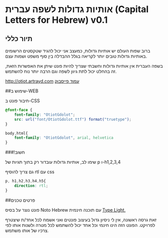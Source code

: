 # אותיות גדולות לשפה עברית (Capital Letters for Hebrew) v0.1
## תיור כללי 
ברוב שפות העולם יש אותיות גדולות, כמעצב אני יכול להגיד שטקסטים הרשומים באותיות גדולות טובים יותר לקריאה בגלל ההבדלה בין סוף משפט ושמות עצם. 

בשפה העברית אין אותיות גדולות וחשבתי שצריך להיות פונט שיתן את האפשרות הזאת, זה בהחלט יכול לתת גיוון לשפה וגם הרבה יותר נוח  להשתמש. 

<a href="http://otiot.artrayd.com" target="_blank">http://otiot.artrayd.com</a>
<a href="https://www.facebook.com/otiotgdolot" target="_blank">עמוד פייסבוק</a>

##שימוש ב-WEB

חיבור פונט ב-CSS
````css
@font-face {
    font-family: "OtiotGdolot";
    src: url("font/OtiotGdolot.ttf") format("truetype");
}

body,html{
	font-family: "OtiotGdolot", arial, helvetica
}
````

###!חשוב

שימו לב, אותיות גדולות עובדור רק בתוך תגיות של p ו-h1,2,3,4

גם צריך להוסיף rtl עם css
````css
p, h1,h2,h3,h4,h5{
	direction: rtl;
}
````

##פרטים טכנים

פונט נוצר על בסיס Noto Hebrew עם תוכנה חינמית
<a href="http://www.cr8software.net/typelight.html" target="_blank">Type Light.</a>

זאת גרסה ראשונה, אין לי ניסיון גדול בעיצוב פונטים ואני אשמח לכל אחד/ת שיצטרף לפרויקט. הפונט הזה הינו חינמי וכל אחד יכול להשתמש לכל מטרה ולשנות אותו לפי צרכיו של אותו משתמש.

